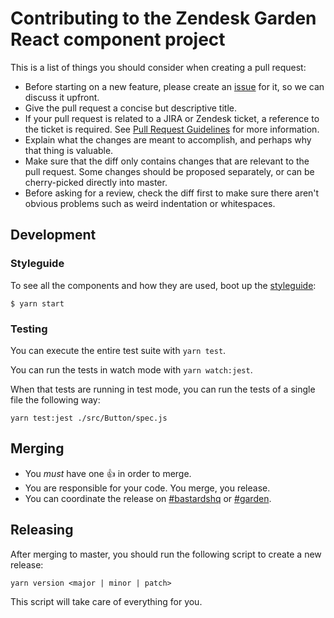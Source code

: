 # Contributing to the Zendesk Garden React component project

This is a list of things you should consider when creating a pull request:

* Before starting on a new feature, please create an
  [issue](https://github.com/zendeskgarden/react-components/issues) for it, so
  we can discuss it upfront.
* Give the pull request a concise but descriptive title.
* If your pull request is related to a JIRA or Zendesk ticket, a reference to
  the ticket is required. See [Pull Request
  Guidelines](https://zendesk.atlassian.net/wiki/display/ENG/Pull+Request+Guidelines)
  for more information.
* Explain what the changes are meant to accomplish, and perhaps why that thing
  is valuable.
* Make sure that the diff only contains changes that are relevant to the pull
  request. Some changes should be proposed separately, or can be cherry-picked
  directly into master.
* Before asking for a review, check the diff first to make sure there aren't
  obvious problems such as weird indentation or whitespaces.

## Development

### Styleguide

To see all the components and how they are used, boot up the [styleguide](https://zendeskgarden.github.io/react-components):

```
$ yarn start
```

### Testing

You can execute the entire test suite with `yarn test`.

You can run the tests in watch mode with `yarn watch:jest`.

When that tests are running in test mode, you can run the tests of a single file the following way:

```
yarn test:jest ./src/Button/spec.js
```

## Merging

* You *must* have one :+1: in order to merge.
* You are responsible for your code. You merge, you release.
* You can coordinate the release on
[#bastardshq](https://zendesk.slack.com/messages/bastardshq/) or [#garden](https://zendesk.slack.com/messages/garden/).

## Releasing

After merging to master, you should run the following script to create a new release:

```
yarn version <major | minor | patch>
```

This script will take care of everything for you.
